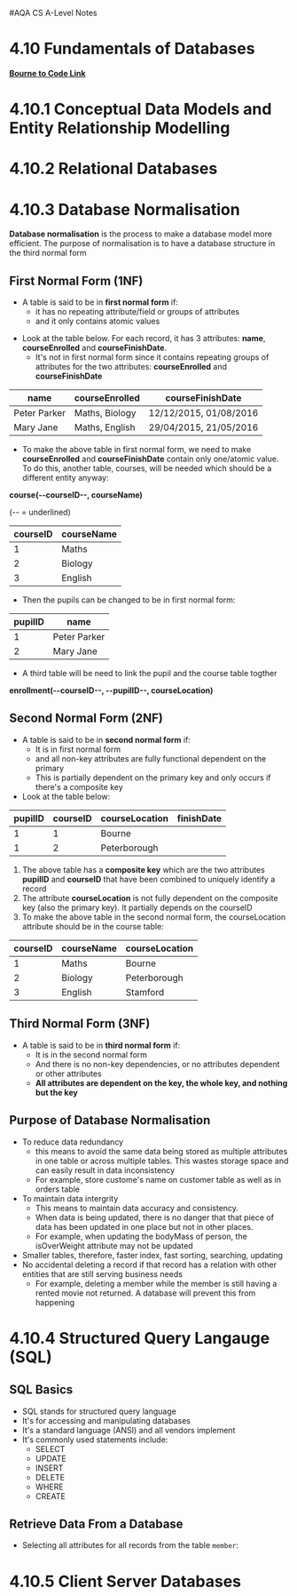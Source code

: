 #AQA CS A-Level Notes

# 4.10 Fundamentals of Databases

**[Bourne to Code Link](https://bournetocode.com/projects/AQA_A_Theory/pages/4-10.html)**
# 4.10.1 Conceptual Data Models and Entity Relationship Modelling

# 4.10.2 Relational Databases

# 4.10.3 Database Normalisation
**Database normalisation** is the process to make a database model more efficient. The purpose of normalisation is to have a database structure in the third normal form
## First Normal Form (1NF)
+ A table is said to be in **first normal form** if:
  + it has no repeating attribute/field or groups of attributes
  + and it only contains atomic values
* Look at the table below. For each record, it has 3 attributes: **name**, **courseEnrolled** and **courseFinishDate**.
  + It's not in first normal form since it contains repeating groups of attributes for the two attributes: **courseEnrolled** and **courseFinishDate**
  
| name | courseEnrolled | courseFinishDate |
|--------|-------------|---------|
| Peter Parker | Maths, Biology | 12/12/2015, 01/08/2016 |
| Mary Jane | Maths, English | 29/04/2015, 21/05/2016 |

* To make the above table in first normal form, we need to make **courseEnrolled** and **courseFinishDate** contain only one/atomic value. To do this, another table, courses, will be needed which should be a different entity anyway:

**course(--courseID--, courseName)**

(-- = underlined)

| courseID | courseName |
|--------|-------------|
| 1 | Maths |
| 2 | Biology |
| 3 | English |

* Then the pupils can be changed to be in first normal form:

| pupilID | name |
|--------|-------------|
| 1 | Peter Parker |
| 2 | Mary Jane |

* A third table will be need to link the pupil and the course table togther

**enrollment(--courseID--, --pupilID--, courseLocation)**

## Second Normal Form (2NF)
+ A table is said to be in **second normal form** if:
  + It is in first normal form
  + and all non-key attributes are fully functional dependent on the primary
  + This is partially dependent on the primary key and only occurs if there's a composite key
+ Look at the table below:

| pupilID | courseID | courseLocation | finishDate |
|--------|-----------|-----------|-----------|
| 1 | 1 | Bourne | |
| 1 | 2 | Peterborough | |

1. The above table has a **composite key** which are the two attributes **pupilID** and **courseID** that have been combined to uniquely identify a record
2. The attribute **courseLocation** is not fully dependent on the composite key (also the primary key). It partially depends on the courseID
3. To make the above table in the second normal form, the courseLocation attribute should be in the course table:

| courseID | courseName | courseLocation |
|--------|-----------|-----------|
| 1 | Maths | Bourne |
| 2 | Biology | Peterborough |
| 3 | English | Stamford |

## Third Normal Form (3NF)
+ A table is said to be in **third normal form** if:
  + It is in the second normal form
  + And there is no non-key dependencies, or no attributes dependent or other attributes
  + **All attributes are dependent on the key, the whole key, and nothing but the key**
  
## Purpose of Database Normalisation
+ To reduce data redundancy
  + this means to avoid the same data being stored as multiple attributes in one table or across multiple tables. This wastes storage space and can easily result in data inconsistency
  + For example, store custome's name on customer table as well as in orders table
+ To maintain data intergrity
  + This means to maintain data accuracy and consistency.
  + When data is being updated, there is no danger that that piece of data has been updated in one place but not in other places.
  + For example, when updating the bodyMass of person, the isOverWeight attribute may not be updated
+ Smaller tables, therefore, faster index, fast sorting, searching, updating
+ No accidental deleting a record if that record has a relation with other entities that are still serving business needs
  + For example, deleting a member while the member is still having a rented movie not returned. A database will prevent this from happening
  
# 4.10.4 Structured Query Langauge (SQL)
## SQL Basics
+ SQL stands for structured query language
+ It's for accessing and manipulating databases
+ It's a standard language (ANSI) and all vendors implement
+ It's commonly used statements include:
  + SELECT
  + UPDATE
  + INSERT
  + DELETE
  + WHERE
  + CREATE
## Retrieve Data From a Database
+ Selecting all attributes for all records from the table ```member```:

# 4.10.5 Client Server Databases
  
